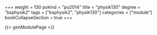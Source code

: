 +++
weight = 130
pokind = "po2014"
title = "physik130"
degree = "bsphysik2"
tags = ["bsphysik2", "physik130"]
categories = ["module"]
bookCollapseSection = true
+++

{{< genModulePage >}}
